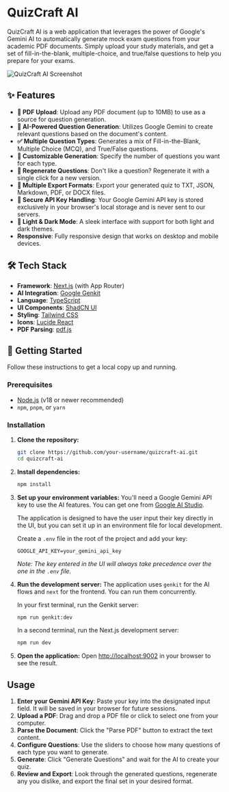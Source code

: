 # QuizCraft AI

QuizCraft AI is a web application that leverages the power of Google's Gemini AI to automatically generate mock exam questions from your academic PDF documents. Simply upload your study materials, and get a set of fill-in-the-blank, multiple-choice, and true/false questions to help you prepare for your exams.

![QuizCraft AI Screenshot](https://storage.googleapis.com/project-spark-341006-public/a6c57f0f-6147-497b-b5d1-72f3d6118d0c.png)

## ✨ Features

- **📄 PDF Upload**: Upload any PDF document (up to 10MB) to use as a source for question generation.
- **🧠 AI-Powered Question Generation**: Utilizes Google Gemini to create relevant questions based on the document's content.
- **✅ Multiple Question Types**: Generates a mix of Fill-in-the-Blank, Multiple Choice (MCQ), and True/False questions.
- **🔧 Customizable Generation**: Specify the number of questions you want for each type.
- **🔄 Regenerate Questions**: Don't like a question? Regenerate it with a single click for a new version.
- **💾 Multiple Export Formats**: Export your generated quiz to TXT, JSON, Markdown, PDF, or DOCX files.
- **🔐 Secure API Key Handling**: Your Google Gemini API key is stored exclusively in your browser's local storage and is never sent to our servers.
- **🎨 Light & Dark Mode**: A sleek interface with support for both light and dark themes.
- **Responsive**: Fully responsive design that works on desktop and mobile devices.

## 🛠️ Tech Stack

- **Framework**: [Next.js](https://nextjs.org/) (with App Router)
- **AI Integration**: [Google Genkit](https://firebase.google.com/docs/genkit)
- **Language**: [TypeScript](https://www.typescriptlang.org/)
- **UI Components**: [ShadCN UI](https://ui.shadcn.com/)
- **Styling**: [Tailwind CSS](https://tailwindcss.com/)
- **Icons**: [Lucide React](https://lucide.dev/)
- **PDF Parsing**: [pdf.js](https://mozilla.github.io/pdf.js/)

## 🚀 Getting Started

Follow these instructions to get a local copy up and running.

### Prerequisites

- [Node.js](https://nodejs.org/) (v18 or newer recommended)
- `npm`, `pnpm`, or `yarn`

### Installation

1.  **Clone the repository:**
    ```sh
    git clone https://github.com/your-username/quizcraft-ai.git
    cd quizcraft-ai
    ```

2.  **Install dependencies:**
    ```sh
    npm install
    ```

3.  **Set up your environment variables:**
    You'll need a Google Gemini API key to use the AI features. You can get one from [Google AI Studio](https://aistudio.google.com/app/apikey).

    The application is designed to have the user input their key directly in the UI, but you can set it up in an environment file for local development.

    Create a `.env` file in the root of the project and add your key:
    ```
    GOOGLE_API_KEY=your_gemini_api_key
    ```
    *Note: The key entered in the UI will always take precedence over the one in the `.env` file.*


4.  **Run the development server:**
    The application uses `genkit` for the AI flows and `next` for the frontend. You can run them concurrently.

    In your first terminal, run the Genkit server:
    ```sh
    npm run genkit:dev
    ```

    In a second terminal, run the Next.js development server:
    ```sh
    npm run dev
    ```

5.  **Open the application:**
    Open [http://localhost:9002](http://localhost:9002) in your browser to see the result.

## Usage

1.  **Enter your Gemini API Key**: Paste your key into the designated input field. It will be saved in your browser for future sessions.
2.  **Upload a PDF**: Drag and drop a PDF file or click to select one from your computer.
3.  **Parse the Document**: Click the "Parse PDF" button to extract the text content.
4.  **Configure Questions**: Use the sliders to choose how many questions of each type you want to generate.
5.  **Generate**: Click "Generate Questions" and wait for the AI to create your quiz.
6.  **Review and Export**: Look through the generated questions, regenerate any you dislike, and export the final set in your desired format.
